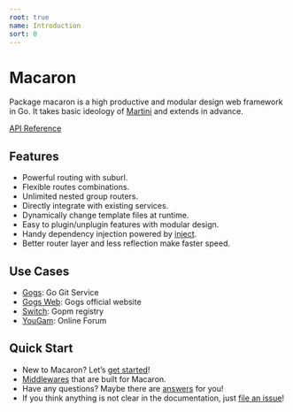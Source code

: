 ```yaml
---
root: true
name: Introduction
sort: 0
---
```


# Macaron 

Package macaron is a high productive and modular design web framework in Go. It takes basic ideology of [Martini](https://github.com/go-martini/martini) and extends in advance.

[API Reference](https://gowalker.org/github.com/Unknwon/macaron)

## Features

- Powerful routing with suburl.
- Flexible routes combinations.
- Unlimited nested group routers.
- Directly integrate with existing services.
- Dynamically change template files at runtime.
- Easy to plugin/unplugin features with modular design.
- Handy dependency injection powered by [inject](https://github.com/codegangsta/inject).
- Better router layer and less reflection make faster speed.

## Use Cases

- [Gogs](https://github.com/gogits/gogs): Go Git Service
- [Gogs Web](https://github.com/gogits/gogsweb): Gogs official website
- [Switch](https://github.com/gpmgo/switch): Gopm registry
- [YouGam](http://yougam.com): Online Forum

## Quick Start

- New to Macaron? Let’s [get started](./getting_started)!
- [Middlewares](../middlewares) that are built for Macaron.
- Have any questions? Maybe there are [answers](../faqs) for you!
- If you think anything is not clear in the documentation, just [file an issue](https://github.com/macaron-contrib/docs/issues)!